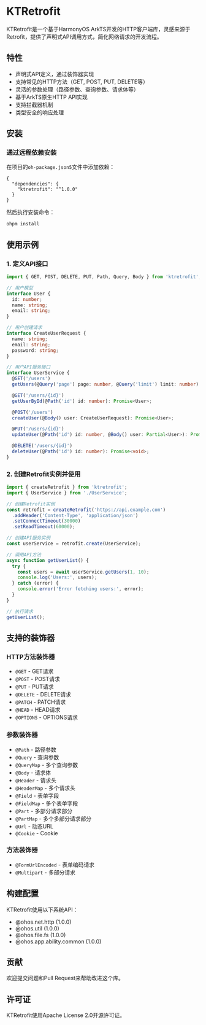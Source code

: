 # KTRetrofit

KTRetrofit是一个基于HarmonyOS ArkTS开发的HTTP客户端库，灵感来源于Retrofit，提供了声明式API调用方式，简化网络请求的开发流程。

## 特性

- 声明式API定义，通过装饰器实现
- 支持常见的HTTP方法（GET, POST, PUT, DELETE等）
- 灵活的参数处理（路径参数、查询参数、请求体等）
- 基于ArkTS原生HTTP API实现
- 支持拦截器机制
- 类型安全的响应处理

## 安装

### 通过远程依赖安装

在项目的`oh-package.json5`文件中添加依赖：

```json5
{
  "dependencies": {
    "ktretrofit": "^1.0.0"
  }
}
```

然后执行安装命令：

```bash
ohpm install
```

## 使用示例

### 1. 定义API接口

```typescript
import { GET, POST, DELETE, PUT, Path, Query, Body } from 'ktretrofit';

// 用户模型
interface User {
  id: number;
  name: string;
  email: string;
}

// 用户创建请求
interface CreateUserRequest {
  name: string;
  email: string;
  password: string;
}

// 用户API服务接口
interface UserService {
  @GET('/users')
  getUsers(@Query('page') page: number, @Query('limit') limit: number): Promise<User[]>;

  @GET('/users/{id}')
  getUserById(@Path('id') id: number): Promise<User>;

  @POST('/users')
  createUser(@Body() user: CreateUserRequest): Promise<User>;

  @PUT('/users/{id}')
  updateUser(@Path('id') id: number, @Body() user: Partial<User>): Promise<User>;

  @DELETE('/users/{id}')
  deleteUser(@Path('id') id: number): Promise<void>;
}
```

### 2. 创建Retrofit实例并使用

```typescript
import { createRetrofit } from 'ktretrofit';
import { UserService } from './UserService';

// 创建Retrofit实例
const retrofit = createRetrofit('https://api.example.com')
  .addHeader('Content-Type', 'application/json')
  .setConnectTimeout(30000)
  .setReadTimeout(60000);

// 创建API服务实例
const userService = retrofit.create(UserService);

// 调用API方法
async function getUserList() {
  try {
    const users = await userService.getUsers(1, 10);
    console.log('Users:', users);
  } catch (error) {
    console.error('Error fetching users:', error);
  }
}

// 执行请求
getUserList();
```

## 支持的装饰器

### HTTP方法装饰器
- `@GET` - GET请求
- `@POST` - POST请求
- `@PUT` - PUT请求
- `@DELETE` - DELETE请求
- `@PATCH` - PATCH请求
- `@HEAD` - HEAD请求
- `@OPTIONS` - OPTIONS请求

### 参数装饰器
- `@Path` - 路径参数
- `@Query` - 查询参数
- `@QueryMap` - 多个查询参数
- `@Body` - 请求体
- `@Header` - 请求头
- `@HeaderMap` - 多个请求头
- `@Field` - 表单字段
- `@FieldMap` - 多个表单字段
- `@Part` - 多部分请求部分
- `@PartMap` - 多个多部分请求部分
- `@Url` - 动态URL
- `@Cookie` - Cookie

### 方法装饰器
- `@FormUrlEncoded` - 表单编码请求
- `@Multipart` - 多部分请求

## 构建配置

KTRetrofit使用以下系统API：
- @ohos.net.http (1.0.0)
- @ohos.util (1.0.0)
- @ohos.file.fs (1.0.0)
- @ohos.app.ability.common (1.0.0)

## 贡献

欢迎提交问题和Pull Request来帮助改进这个库。

## 许可证

KTRetrofit使用Apache License 2.0开源许可证。
